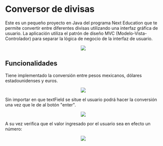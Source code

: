 # Conversor de divisas

Este es un pequeño proyecto en Java del programa Next Education  que te permite convertir entre diferentes divisas utilizando una interfaz gráfica de usuario. La aplicación utiliza el patrón de diseño MVC (Modelo-Vista-Controlador) para separar la lógica de negocio de la interfaz de usuario.

<p align= center>
  <img src = "https://github.com/xVrzBx/DivisasAlura/assets/91161604/8bc13d56-df6e-4575-ac96-1cd3a2298bba">
</p>

## Funcionalidades
Tiene implementado la conversión entre pesos mexicanos, dólares estadounidenses y euros.  
<p align= "center">
  <img src = "https://github.com/xVrzBx/DivisasAlura/assets/91161604/0dd09842-77ae-4707-ba93-7dc4487a467f">
</p>
Sin importar en que textField se situe el usuario podrá hacer la conversión una vez que le de al botón "enter". 
<p align="center">
  <img src="https://github.com/xVrzBx/DivisasAlura/assets/91161604/7296f225-edf8-4c6f-b5ca-b9a8d9df7bb6">
</p>
A su vez verifica que el valor ingresado por el usuario sea en efecto un número:
<p align="center">
  <img src="https://github.com/xVrzBx/DivisasAlura/assets/91161604/caad9c99-3c20-427d-a4f4-1f8be8eaa305">
</p>
